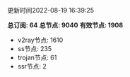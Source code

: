 更新时间2022-08-19 16:39:25

**总订阅: 64**
**总节点: 9040**
**有效节点: 1908**
- v2ray节点: 1610
- ss节点: 235
- trojan节点: 61
- ssr节点: 2
